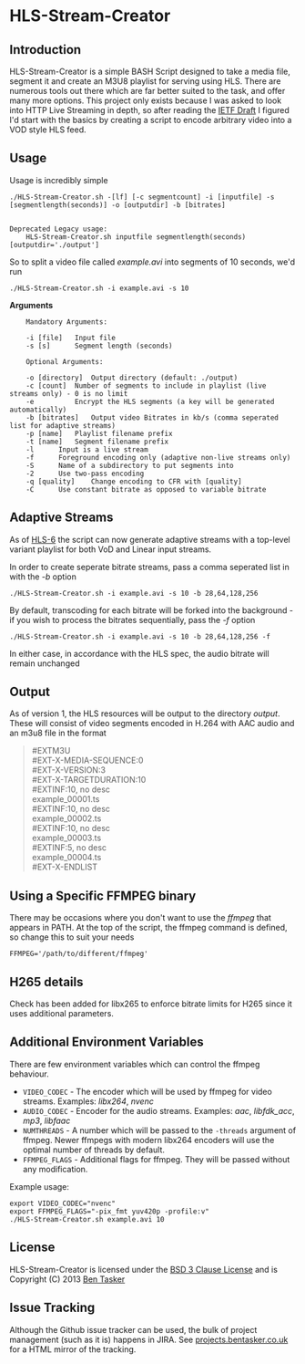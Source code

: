 HLS-Stream-Creator
==================

Introduction
-------------

HLS-Stream-Creator is a simple BASH Script designed to take a media file, segment it and create an M3U8 playlist for serving using HLS.
There are numerous tools out there which are far better suited to the task, and offer many more options. This project only exists because I was asked to look
into HTTP Live Streaming in depth, so after reading the [IETF Draft](http://tools.ietf.org/html/draft-pantos-http-live-streaming-11 "HLS on IETF") I figured I'd start with the basics by creating a script to encode arbitrary video into a VOD style HLS feed.



Usage
------

Usage is incredibly simple

```
./HLS-Stream-Creator.sh -[lf] [-c segmentcount] -i [inputfile] -s [segmentlength(seconds)] -o [outputdir] -b [bitrates]


Deprecated Legacy usage:
	HLS-Stream-Creator.sh inputfile segmentlength(seconds) [outputdir='./output']

```

So to split a video file called *example.avi* into segments of 10 seconds, we'd run

```
./HLS-Stream-Creator.sh -i example.avi -s 10
```

**Arguments**

```
    Mandatory Arguments:

	-i [file]	Input file
	-s [s]		Segment length (seconds)

    Optional Arguments:

	-o [directory]	Output directory (default: ./output)
	-c [count]	Number of segments to include in playlist (live streams only) - 0 is no limit
	-e      	Encrypt the HLS segments (a key will be generated automatically)
	-b [bitrates]	Output video Bitrates in kb/s (comma seperated list for adaptive streams)
	-p [name]	Playlist filename prefix
	-t [name]	Segment filename prefix
	-l		Input is a live stream
	-f		Foreground encoding only (adaptive non-live streams only)
	-S		Name of a subdirectory to put segments into
	-2		Use two-pass encoding
	-q [quality]	Change encoding to CFR with [quality]
	-C		Use constant bitrate as opposed to variable bitrate
```


Adaptive Streams
------------------

As of [HLS-6](http://projects.bentasker.co.uk/jira_projects/browse/HLS-6.html) the script can now generate adaptive streams with a top-level variant playlist for both VoD and Linear input streams.

In order to create seperate bitrate streams, pass a comma seperated list in with the *-b* option

```
./HLS-Stream-Creator.sh -i example.avi -s 10 -b 28,64,128,256
```

By default, transcoding for each bitrate will be forked into the background - if you wish to process the bitrates sequentially, pass the *-f* option

```
./HLS-Stream-Creator.sh -i example.avi -s 10 -b 28,64,128,256 -f
```

In either case, in accordance with the HLS spec, the audio bitrate will remain unchanged


Output
-------

As of version 1, the HLS resources will be output to the directory *output*. These will consist of video segments encoded in H.264 with AAC audio and an m3u8 file in the format

>\#EXTM3U  
>\#EXT-X-MEDIA-SEQUENCE:0  
>\#EXT-X-VERSION:3  
>\#EXT-X-TARGETDURATION:10  
>\#EXTINF:10, no desc  
>example_00001.ts  
>\#EXTINF:10, no desc  
>example_00002.ts  
>\#EXTINF:10, no desc  
>example_00003.ts  
>\#EXTINF:5, no desc  
>example_00004.ts  
>\#EXT-X-ENDLIST



Using a Specific FFMPEG binary
-------------------------------

There may be occasions where you don't want to use the *ffmpeg* that appears in PATH. At the top of the script, the ffmpeg command is defined, so change this to suit your needs

```
FFMPEG='/path/to/different/ffmpeg'
```


H265 details
------------

Check has been added for libx265 to enforce bitrate limits for H265 since it uses additional parameters.


Additional Environment Variables
-------------------------------

There are few environment variables which can control the ffmpeg behaviour.

* `VIDEO_CODEC` - The encoder which will be used by ffmpeg for video streams. Examples: _libx264_, _nvenc_
* `AUDIO_CODEC` - Encoder for the audio streams. Examples: _aac_, _libfdk_acc_, _mp3_, _libfaac_
* `NUMTHREADS` - A number which will be passed to the `-threads` argument of ffmpeg. Newer ffmpegs with modern libx264 encoders will use the optimal number of threads by default.
* `FFMPEG_FLAGS` - Additional flags for ffmpeg. They will be passed without any modification.

Example usage:

```
export VIDEO_CODEC="nvenc"
export FFMPEG_FLAGS="-pix_fmt yuv420p -profile:v"
./HLS-Stream-Creator.sh example.avi 10
```

License
--------

HLS-Stream-Creator is licensed under the [BSD 3 Clause License](http://opensource.org/licenses/BSD-3-Clause) and is Copyright (C) 2013 [Ben Tasker](http://www.bentasker.co.uk)


Issue Tracking
----------------

Although the Github issue tracker can be used, the bulk of project management (such as it is) happens in JIRA. See [projects.bentasker.co.uk](http://projects.bentasker.co.uk/jira_projects/browse/HLS.html) for a HTML mirror of the tracking.
